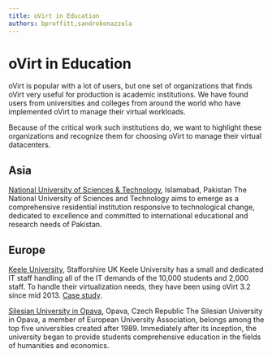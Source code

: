 ```yaml
---
title: oVirt in Education
authors: bproffitt,sandrobonazzola
---
```



# oVirt in Education

oVirt is popular with a lot of users, but one set of organizations that finds oVirt very useful for production is academic institutions. We have found users from universities and colleges from around the world who have implemented oVirt to manage their virtual workloads.

Because of the critical work such institutions do, we want to highlight these organizations and recognize them for choosing oVirt to manage their virtual datacenters.

## Asia

[National University of Sciences & Technology](http://nust.edu.pk/Pages/Default.aspx), Islamabad, Pakistan
The National University of Sciences and Technology aims to emerge as a comprehensive residential institution responsive to technological change, dedicated to excellence and committed to international educational and research needs of Pakistan.

## Europe

[Keele University](//www.keele.ac.uk/), Stafforshire UK
Keele University has a small and dedicated IT staff handling all of the IT demands of the 10,000 students and 2,000 staff. To handle their virtualization needs, they have been using oVirt 3.2 since mid 2013. [Case study](/community/user-stories/keele-university-case-study.html).

[Silesian University in Opava](//www.slu.cz/slu/en), Opava, Czech Republic
The Silesian University in Opava, a member of European University Association, belongs among the top five universities created after 1989. Immediately after its inception, the university began to provide students comprehensive education in the fields of humanities and economics.
